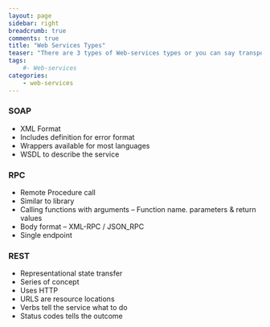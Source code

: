 ```yaml
---
layout: page
sidebar: right
breadcrumb: true
comments: true
title: "Web Services Types"
teaser: "There are 3 types of Web-services types or you can say transport mechanism. It is very important to know the differences as this will help architects to decide implementation techniques."
tags:
    #- Web-services
categories:
    - web-services
---
```


### SOAP
* XML Format
* Includes definition for error format
* Wrappers available for most languages
* WSDL to describe the service

### RPC
* Remote Procedure call
* Similar to library
* Calling functions with arguments – Function name. parameters & return values
* Body format – XML-RPC / JSON_RPC
* Single endpoint

### REST
* Representational state transfer
* Series of concept
* Uses HTTP
* URLS are resource locations
* Verbs tell the service what to do
* Status codes tells the outcome
